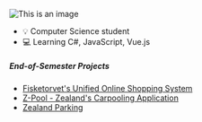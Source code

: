 ![This is an image](https://github.com/nlog14/nlog14/blob/main/header.png?raw=true)
- 💡 Computer Science student 
- 💻 Learning C#, JavaScript, Vue.js
##### End-of-Semester Projects 
- [Fisketorvet's Unified Online Shopping System](https://github.com/TheBestOfCS10)
- [Z-Pool - Zealand's Carpooling Application](https://github.com/1st-Year-Final-Project)
- [Zealand Parking](https://github.com/3rd-Semester-Project-Team)
